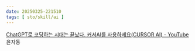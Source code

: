 ```yaml
---
date: 20250325-221510
tags: [ sto/skill/ai ]
---
```


[ChatGPT로 코딩하는 시대는 끝났다. 커서AI를 사용하세요(CURSOR AI) - YouTube](https://www.youtube.com/watch?v=gKCklJOWB6o) 윤자동

